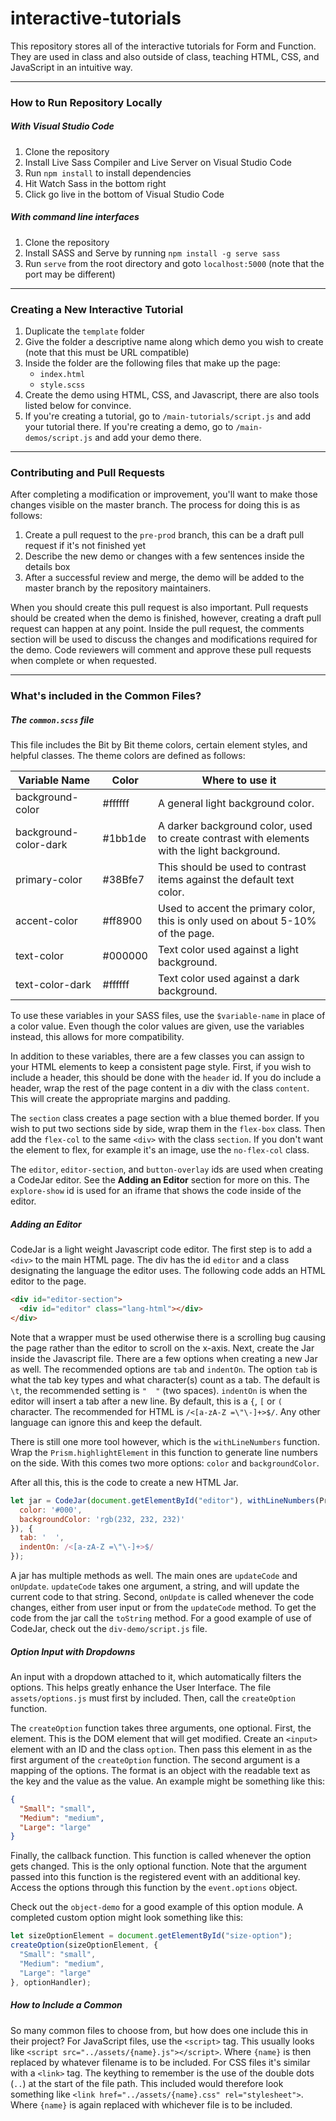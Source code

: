 # interactive-tutorials

This repository stores all of the interactive tutorials for Form and Function.
They are used in class and also outside of class, teaching HTML, CSS, and JavaScript in an intuitive way.

-----

### How to Run Repository Locally

##### With Visual Studio Code

 1. Clone the repository
 1. Install Live Sass Compiler and Live Server on Visual Studio Code
 1. Run `npm install` to install dependencies
 1. Hit Watch Sass in the bottom right
 1. Click go live in the bottom of Visual Studio Code
 

##### With command line interfaces

 1. Clone the repository
 1. Install SASS and Serve by running `npm install -g serve sass`
 1. Run `serve` from the root directory and goto `localhost:5000` (note that the port may be different)

-----

### Creating a New Interactive Tutorial

 1. Duplicate the `template` folder
 1. Give the folder a descriptive name along which demo you wish to create (note that this must be URL compatible)
 1. Inside the folder are the following files that make up the page:
     * `index.html`
     * `style.scss`
 1. Create the demo using HTML, CSS, and Javascript, there are also tools listed below for convince.
 1. If you're creating a tutorial, go to `/main-tutorials/script.js` and add your tutorial there. If you're creating a demo, go to `/main-demos/script.js` and add your demo there.

------

### Contributing and Pull Requests

After completing a modification or improvement, you'll want to make those changes visible on the master branch.
The process for doing this is as follows:

 1. Create a pull request to the `pre-prod` branch, this can be a draft pull request if it's not finished yet
 1. Describe the new demo or changes with a few sentences inside the details box
 1. After a successful review and merge, the demo will be added to the master branch by the repository maintainers.
 
When you should create this pull request is also important.
Pull requests should be created when the demo is finished, however, creating a draft pull request can happen at any point.
Inside the pull request, the comments section will be used to discuss the changes and modifications required for the demo.
Code reviewers will comment and approve these pull requests when complete or when requested.

------

### What's included in the Common Files?

##### The `common.scss` file

This file includes the Bit by Bit theme colors, certain element styles, and helpful classes.
The theme colors are defined as follows:

| Variable Name         | Color   | Where to use it                                                                             |
|-----------------------|---------|---------------------------------------------------------------------------------------------|
| background-color      | #ffffff | A general light background color.                                                           |
| background-color-dark | #1bb1de | A darker background color, used to create contrast with elements with the light background. |
| primary-color         | #38Bfe7 | This should be used to contrast items against the default text color.                       |
| accent-color          | #ff8900 | Used to accent the primary color, this is only used on about 5-10% of the page.             |
| text-color            | #000000 | Text color used against a light background.                                                 |
| text-color-dark       | #ffffff | Text color used against a dark background.                                                  |

To use these variables in your SASS files, use the `$variable-name` in place of a color value.
Even though the color values are given, use the variables instead, this allows for more compatibility.

In addition to these variables, there are a few classes you can assign to your HTML elements to keep a consistent page style.
First, if you wish to include a header, this should be done with the `header` id.
If you do include a header, wrap the rest of the page content in a div with the class `content`.
This will create the appropriate margins and padding.

The `section` class creates a page section with a blue themed border.
If you wish to put two sections side by side, wrap them in the `flex-box` class.
Then add the `flex-col` to the same `<div>` with the class `section`.
If you don't want the element to flex, for example it's an image, use the `no-flex-col` class.

The `editor`, `editor-section`, and `button-overlay` ids are used when creating a CodeJar editor.
See the **Adding an Editor** section for more on this.
The `explore-show` id is used for an iframe that shows the code inside of the editor.

##### Adding an Editor

CodeJar is a light weight Javascript code editor.
The first step is to add a `<div>` to the main HTML page.
The div has the id `editor` and a class designating the language the editor uses.
The following code adds an HTML editor to the page.

```html
<div id="editor-section">
  <div id="editor" class="lang-html"></div>
</div>
```

Note that a wrapper must be used otherwise there is a scrolling bug causing the page rather than the editor to scroll on the x-axis.
Next, create the Jar inside the Javascript file.
There are a few options when creating a new Jar as well.
The recommended options are `tab` and `indentOn`.
The option `tab` is what the tab key types and what character(s) count as a tab.
The default is `\t`, the recommended setting is `"  "` (two spaces).
`indentOn` is when the editor will insert a tab after a new line.
By default, this is a `{`, `[` or `(` character.
The recommended for HTML is `/<[a-zA-Z =\"\-]+>$/`.
Any other language can ignore this and keep the default.

There is still one more tool however, which is the `withLineNumbers` function.
Wrap the `Prism.highlightElement` in this function to generate line numbers on the side.
With this comes two more options: `color` and `backgroundColor`.

After all this, this is the code to create a new HTML Jar.

```js
let jar = CodeJar(document.getElementById("editor"), withLineNumbers(Prism.highlightElement, {
  color: '#000',
  backgroundColor: 'rgb(232, 232, 232)'
}), {
  tab: '  ',
  indentOn: /<[a-zA-Z =\"\-]+>$/
});
```

A jar has multiple methods as well.
The main ones are `updateCode` and `onUpdate`.
`updateCode` takes one argument, a string, and will update the current code to that string.
Second, `onUpdate` is called whenever the code changes, either from user input or from the `updateCode` method.
To get the code from the jar call the `toString` method.
For a good example of use of CodeJar, check out the `div-demo/script.js` file.

##### Option Input with Dropdowns

An input with a dropdown attached to it, which automatically filters the options.
This helps greatly enhance the User Interface.
The file `assets/options.js` must first by included.
Then, call the `createOption` function.

The `createOption` function takes three arguments, one optional.
First, the element.
This is the DOM element that will get modified.
Create an `<input>` element with an ID and the class `option`.
Then pass this element in as the first argument of the `createOption` function.
The second argument is a mapping of the options.
The format is an object with the readable text as the key and the value as the value.
An example might be something like this:

```json
{
  "Small": "small",
  "Medium": "medium",
  "Large": "large"
}
```

Finally, the callback function.
This function is called whenever the option gets changed.
This is the only optional function.
Note that the argument passed into this function is the registered event with an additional key.
Access the options through this function by the `event.options` object.

Check out the `object-demo` for a good example of this option module.
A completed custom option might look something like this:

```js
let sizeOptionElement = document.getElementById("size-option");
createOption(sizeOptionElement, {
  "Small": "small",
  "Medium": "medium",
  "Large": "large"
}, optionHandler);
```

##### How to Include a Common

So many common files to choose from, but how does one include this in their project?
For JavaScript files, use the `<script>` tag.
This usually looks like `<script src="../assets/{name}.js"></script>`.
Where `{name}` is then replaced by whatever filename is to be included.
For CSS files it's similar with a `<link>` tag.
The keything to remember is the use of the double dots (`..`) at the start of the file path.
This included would therefore look something like `<link href="../assets/{name}.css" rel="stylesheet">`.
Where `{name}` is again replaced with whichever file is to be included.
